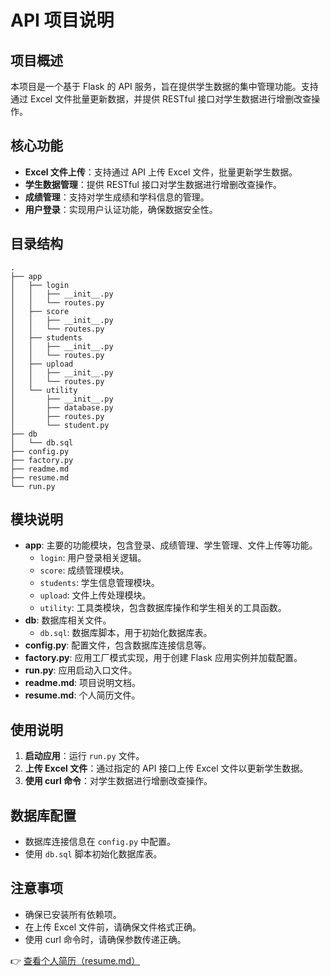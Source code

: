 # API 项目说明

## 项目概述
本项目是一个基于 Flask 的 API 服务，旨在提供学生数据的集中管理功能。支持通过 Excel 文件批量更新数据，并提供 RESTful 接口对学生数据进行增删改查操作。

## 核心功能
- **Excel 文件上传**：支持通过 API 上传 Excel 文件，批量更新学生数据。
- **学生数据管理**：提供 RESTful 接口对学生数据进行增删改查操作。
- **成绩管理**：支持对学生成绩和学科信息的管理。
- **用户登录**：实现用户认证功能，确保数据安全性。

## 目录结构
```
.
├── app
│   ├── login
│   │   ├── __init__.py
│   │   └── routes.py
│   ├── score
│   │   ├── __init__.py
│   │   └── routes.py
│   ├── students
│   │   ├── __init__.py
│   │   └── routes.py
│   ├── upload
│   │   ├── __init__.py
│   │   └── routes.py
│   └── utility
│       ├── __init__.py
│       ├── database.py
│       ├── routes.py
│       └── student.py
├── db
│   └── db.sql
├── config.py
├── factory.py
├── readme.md
├── resume.md
└── run.py
```

## 模块说明
- **app**: 主要的功能模块，包含登录、成绩管理、学生管理、文件上传等功能。
  - `login`: 用户登录相关逻辑。
  - `score`: 成绩管理模块。
  - `students`: 学生信息管理模块。
  - `upload`: 文件上传处理模块。
  - `utility`: 工具类模块，包含数据库操作和学生相关的工具函数。
- **db**: 数据库相关文件。
  - `db.sql`: 数据库脚本，用于初始化数据库表。
- **config.py**: 配置文件，包含数据库连接信息等。
- **factory.py**: 应用工厂模式实现，用于创建 Flask 应用实例并加载配置。
- **run.py**: 应用启动入口文件。
- **readme.md**: 项目说明文档。
- **resume.md**: 个人简历文件。

## 使用说明
1. **启动应用**：运行 `run.py` 文件。
2. **上传 Excel 文件**：通过指定的 API 接口上传 Excel 文件以更新学生数据。
3. **使用 curl 命令**：对学生数据进行增删改查操作。

## 数据库配置
- 数据库连接信息在 `config.py` 中配置。
- 使用 `db.sql` 脚本初始化数据库表。

## 注意事项
- 确保已安装所有依赖项。
- 在上传 Excel 文件前，请确保文件格式正确。
- 使用 curl 命令时，请确保参数传递正确。

👉 [查看个人简历（resume.md）](./resume.md)